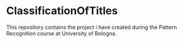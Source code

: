 # ClassificationOfTitles
This repository contains the project i have created during the Pattern Recognition course at University of Bologna.
